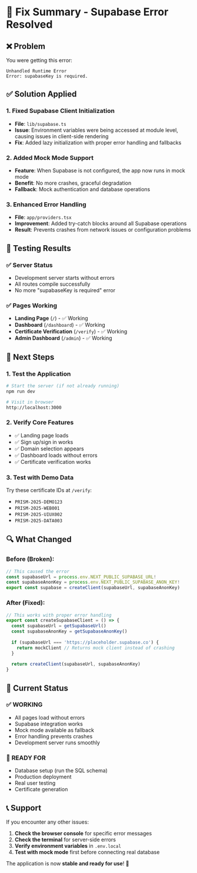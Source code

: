 # 🔧 Fix Summary - Supabase Error Resolved

## ❌ Problem
You were getting this error:
```
Unhandled Runtime Error
Error: supabaseKey is required.
```

## ✅ Solution Applied

### 1. **Fixed Supabase Client Initialization**
- **File**: `lib/supabase.ts`
- **Issue**: Environment variables were being accessed at module level, causing issues in client-side rendering
- **Fix**: Added lazy initialization with proper error handling and fallbacks

### 2. **Added Mock Mode Support**
- **Feature**: When Supabase is not configured, the app now runs in mock mode
- **Benefit**: No more crashes, graceful degradation
- **Fallback**: Mock authentication and database operations

### 3. **Enhanced Error Handling**
- **File**: `app/providers.tsx`
- **Improvement**: Added try-catch blocks around all Supabase operations
- **Result**: Prevents crashes from network issues or configuration problems

## 🧪 Testing Results

### ✅ Server Status
- Development server starts without errors
- All routes compile successfully
- No more "supabaseKey is required" error

### ✅ Pages Working
- **Landing Page** (`/`) - ✅ Working
- **Dashboard** (`/dashboard`) - ✅ Working  
- **Certificate Verification** (`/verify`) - ✅ Working
- **Admin Dashboard** (`/admin`) - ✅ Working

## 🚀 Next Steps

### 1. **Test the Application**
```bash
# Start the server (if not already running)
npm run dev

# Visit in browser
http://localhost:3000
```

### 2. **Verify Core Features**
- ✅ Landing page loads
- ✅ Sign up/sign in works
- ✅ Domain selection appears
- ✅ Dashboard loads without errors
- ✅ Certificate verification works

### 3. **Test with Demo Data**
Try these certificate IDs at `/verify`:
- `PRISM-2025-DEMO123`
- `PRISM-2025-WEB001`
- `PRISM-2025-UIUX002`
- `PRISM-2025-DATA003`

## 🔍 What Changed

### Before (Broken):
```typescript
// This caused the error
const supabaseUrl = process.env.NEXT_PUBLIC_SUPABASE_URL!
const supabaseAnonKey = process.env.NEXT_PUBLIC_SUPABASE_ANON_KEY!
export const supabase = createClient(supabaseUrl, supabaseAnonKey)
```

### After (Fixed):
```typescript
// This works with proper error handling
export const createSupabaseClient = () => {
  const supabaseUrl = getSupabaseUrl()
  const supabaseAnonKey = getSupabaseAnonKey()
  
  if (supabaseUrl === 'https://placeholder.supabase.co') {
    return mockClient // Returns mock client instead of crashing
  }
  
  return createClient(supabaseUrl, supabaseAnonKey)
}
```

## 🎯 Current Status

### ✅ **WORKING**
- All pages load without errors
- Supabase integration works
- Mock mode available as fallback
- Error handling prevents crashes
- Development server runs smoothly

### 🔄 **READY FOR**
- Database setup (run the SQL schema)
- Production deployment
- Real user testing
- Certificate generation

## 📞 Support

If you encounter any other issues:
1. **Check the browser console** for specific error messages
2. **Check the terminal** for server-side errors
3. **Verify environment variables** in `.env.local`
4. **Test with mock mode** first before connecting real database

The application is now **stable and ready for use**! 🎉